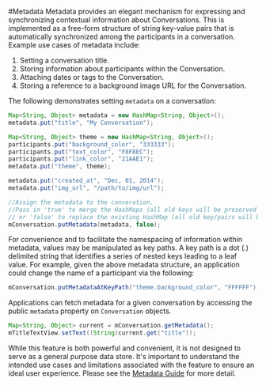 #Metadata
Metadata provides an elegant mechanism for expressing and synchronizing contextual information about Conversations. This is implemented as a free-form structure of string key-value pairs that is automatically synchronized among the participants in a conversation. Example use cases of metadata include:

1. Setting a conversation title.
2. Storing information about participants within the Conversation.
3. Attaching dates or tags to the Conversation.
4. Storing a reference to a background image URL for the Conversation.

The following demonstrates setting `metadata` on a conversation: 

```java
Map<String, Object> metadata = new HashMap<String, Object>();
metadata.put("title", "My Conversation");

Map<String, Object> theme = new HashMap<String, Object>();
participants.put("background_color", "333333");
participants.put("text_color", "F8F8EC");
participants.put("link_color", "21AAE1");
metadata.put("theme", theme);

metadata.put("created_at", "Dec, 01, 2014");
metadata.put("img_url", "/path/to/img/url");

//Assign the metadata to the converation. 
//Pass in 'true' to merge the HashMaps (all old keys will be preserved and new values will be set) 
// or 'false' to replace the existing HashMap (all old key/pairs will be lost) 
mConversation.putMetadata(metadata, false);
```

For convenience and to facilitate the namespacing of information within metadata, values may be manipulated as key paths. A key path is a dot (.) delimited string that identifies a series of nested keys leading to a leaf value. For example, given the above metadata structure, an application could change the name of a participant via the following: 

```java
mConversation.putMetadataAtKeyPath("theme.background_color", "FFFFFF");
```

Applications can fetch metadata for a given conversation by accessing the public `metadata` property on `Conversation` objects. 

```java
Map<String, Object> current = mConversation.getMetadata();
mTitleTextView.setText((String)current.get("title"));
```

While this feature is both powerful and convenient, it is not designed to serve as a general purpose data store. It's important to understand the intended use cases and limitations associated with the feature to ensure an ideal user experience. Please see the [Metadata Guide](/docs/guides#metadata) for more detail.
